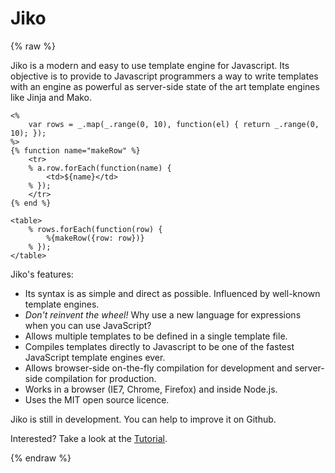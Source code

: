 # Jiko

{% raw  %}

Jiko is a modern and easy to use template engine for Javascript. Its objective is to provide to Javascript programmers a
way to write templates with an engine as powerful as server-side state of the art template engines like Jinja and Mako.

```
<%
    var rows = _.map(_.range(0, 10), function(el) { return _.range(0, 10); });
%>
{% function name="makeRow" %}
    <tr>
    % a.row.forEach(function(name) {
        <td>${name}</td>
    % });
    </tr>
{% end %}

<table>
    % rows.forEach(function(row) {
        %{makeRow({row: row})}
    % });
</table>
```

Jiko's features:

* Its syntax is as simple and direct as possible. Influenced by well-known template engines.
* *Don't reinvent the wheel!* Why use a new language for expressions when you can use JavaScript?
* Allows multiple templates to be defined in a single template file.
* Compiles templates directly to Javascript to be one of the fastest JavaScript template engines ever.
* Allows browser-side on-the-fly compilation for development and server-side compilation for production.
* Works in a browser (IE7, Chrome, Firefox) and inside Node.js.
* Uses the MIT open source licence.

Jiko is still in development. You can help to improve it on Github.

Interested? Take a look at the [Tutorial](./docs/tutorial.md).

{% endraw %}
